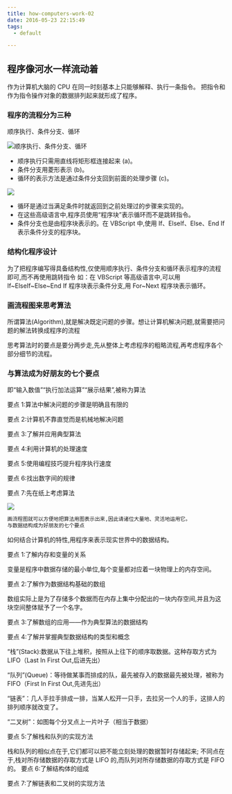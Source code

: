 ```yaml
---
title: how-computers-work-02
date: 2016-05-23 22:15:49
tags:
  - default

---
```


## 程序像河水一样流动着 ##

作为计算机大脑的 CPU 在同一时刻基本上只能够解释、执行一条指令。
把指令和作为指令操作对象的数据排列起来就形成了程序。

### 程序的流程分为三种 ###

顺序执行、条件分支、循环

![顺序执行、条件分支、循环](http://ww1.sinaimg.cn/large/691a3013gw1f41mw1shgwj20cx074jrt.jpg)

- 顺序执行只需用直线将矩形框连接起来 (a)。
- 条件分支用菱形表示 (b)。
- 循环的表示方法是通过条件分支回到前面的处理步骤 (c)。

![](http://ww4.sinaimg.cn/large/691a3013gw1f41mwgtihvj20cx04njs0.jpg)

- 循环是通过当满足条件时就返回到之前处理过的步骤来实现的。
- 在这些高级语言中,程序员使用“程序块”表示循环而不是跳转指令。
- 条件分支也是由程序块表示的。在 VBScript 中,使用 If、ElseIf、Else、End If 表示条件分支的程序块。

### 结构化程序设计 ###

为了把程序编写得具备结构性,仅使用顺序执行、条件分支和循环表示程序的流程即可,而不再使用跳转指令
如：在 VBScript 等高级语言中,可以用 If~ElseIf~Else~End If 程序块表示条件分支,用 For~Next 程序块表示循环。

### 画流程图来思考算法 ###

所谓算法(Algorithm),就是解决既定问题的步骤。想让计算机解决问题,就需要把问题的解法转换成程序的流程

思考算法时的要点是要分两步走,先从整体上考虑程序的粗略流程,再考虑程序各个部分细节的流程。

### 与算法成为好朋友的七个要点 ###

即“输入数值”“执行加法运算”“展示结果”,被称为算法

要点 1:算法中解决问题的步骤是明确且有限的

要点 2:计算机不靠直觉而是机械地解决问题

要点 3:了解并应用典型算法

要点 4:利用计算机的处理速度

要点 5:使用编程技巧提升程序执行速度

要点 6:找出数字间的规律

要点 7:先在纸上考虑算法

![](http://ww3.sinaimg.cn/large/691a3013gw1f41mxmfzbij206e05bq3b.jpg)


```bash
画流程图就可以方便地把算法用图表示出来,因此请诸位大量地、灵活地运用它。
与数据结构成为好朋友的七个要点
```

如何结合计算机的特性,用程序来表示现实世界中的数据结构。

要点 1:了解内存和变量的关系

变量是程序中数据存储的最小单位,每个变量都对应着一块物理上的内存空间。


要点 2:了解作为数据结构基础的数组

数组实际上是为了存储多个数据而在内存上集中分配出的一块内存空间,并且为这块空间整体赋予了一个名字。


要点 3:了解数组的应用——作为典型算法的数据结构

要点 4:了解并掌握典型数据结构的类型和概念



“栈”(Stack):数据从下往上堆积，按照从上往下的顺序取数据。这种存取方式为LIFO（Last In First Out,后进先出）



“队列”(Queue)：等待做某事而排成的队，最先被存入的数据最先被处理，被称为FIFO（First In First Out,先进先出）



“链表”：几人手拉手排成一排，当某人松开一只手，去拉另一个人的手，这排人的排列顺序就改变了。



“二叉树”：如图每个分叉点上一片叶子（相当于数据）



要点 5:了解栈和队列的实现方法

栈和队列的相似点在于,它们都可以把不能立刻处理的数据暂时存储起来;
不同点在于,栈对所存储数据的存取方式是 LIFO 的,而队列对所存储数据的存取方式是 FIFO 的。
要点 6:了解结构体的组成

要点 7:了解链表和二叉树的实现方法

